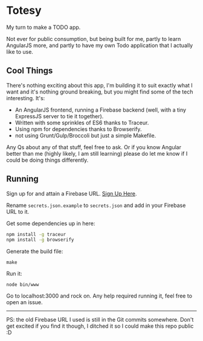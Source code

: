# Totesy
My turn to make a TODO app.

Not ever for public consumption, but being built for me, partly to learn AngularJS more, and partly to have my own Todo application that I actually like to use.

## Cool Things

There's nothing exciting about this app, I'm building it to suit exactly what I want and it's nothing ground breaking, but you might find some of the tech interesting. It's:

- An AngularJS frontend, running a Firebase backend (well, with a tiny ExpressJS server to tie it together).
- Written with some sprinkles of ES6 thanks to Traceur.
- Using npm for dependencies thanks to Browserify.
- not using Grunt/Gulp/Broccoli but just a simple Makefile.

Any Qs about any of that stuff, feel free to ask. Or if you know Angular better than me (highly likely, I am still learning) please do let me know if I could be doing things differently.

## Running

Sign up for and attain a Firebase URL. [Sign Up Here](https://www.firebase.com/account/#/).

Rename `secrets.json.example` to `secrets.json` and add in your Firebase URL to it.

Get some dependencies up in here:

```sh
npm install -g traceur
npm install -g browserify
```

Generate the build file:

```
make
```

Run it:

```
node bin/www
```

Go to localhost:3000 and rock on. Any help required running it, feel free to open an issue.

---

PS: the old Firebase URL I used is still in the Git commits somewhere. Don't get excited if you find it though, I ditched it so I could make this repo public :D

